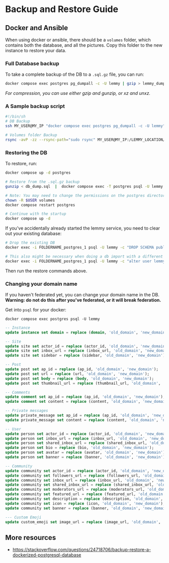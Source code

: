 # Backup and Restore Guide

## Docker and Ansible

When using docker or ansible, there should be a `volumes` folder, which contains both the database, and all the pictures. Copy this folder to the new instance to restore your data.

### Full Database backup

To take a complete backup of the DB to a `.sql.gz` file, you can run:

```bash
docker compose exec postgres pg_dumpall -c -U lemmy | gzip > lemmy_dump_`date +%Y-%m-%d"_"%H_%M_%S`.sql.gz
```

_For compression, you can use either gzip and gunzip, or xz and unxz._

### A Sample backup script

```bash
#!/bin/sh
# DB Backup
ssh MY_USER@MY_IP "docker compose exec postgres pg_dumpall -c -U lemmy" | gzip > ~/BACKUP_LOCATION/INSTANCE_NAME_dump_`date +%Y-%m-%d"_"%H_%M_%S`.sql.gz

# Volumes folder Backup
rsync -avP -zz --rsync-path="sudo rsync" MY_USER@MY_IP:/LEMMY_LOCATION/volumes ~/BACKUP_LOCATION/FOLDERNAME
```

### Restoring the DB

To restore, run:

```bash
docker compose up -d postgres

# Restore from the .sql.gz backup
gunzip < db_dump.sql  |  docker compose exec -T postgres psql -U lemmy

# Note: You may need to change the permissions on the postgres directory, depending on your system.
chown -R $USER volumes
docker compose restart postgres

# Continue with the startup
docker compose up -d
```

If you've accidentally already started the lemmy service, you need to clear out your existing database:

```bash
# Drop the existing DB
docker exec -i FOLDERNAME_postgres_1 psql -U lemmy -c "DROP SCHEMA public CASCADE; CREATE SCHEMA public;"

# This also might be necessary when doing a db import with a different password.
docker exec -i FOLDERNAME_postgres_1 psql -U lemmy -c "alter user lemmy with password 'bleh'"
```

Then run the restore commands above.

### Changing your domain name

If you haven't federated yet, you can change your domain name in the DB. **Warning: do not do this after you've federated, or it will break federation.**

Get into `psql` for your docker:

`docker compose exec postgres psql -U lemmy`

```sql
-- Instance
update instance set domain = replace (domain, 'old_domain', 'new_domain');

-- Site
update site set actor_id = replace (actor_id, 'old_domain', 'new_domain');
update site set inbox_url = replace (inbox_url, 'old_domain', 'new_domain');
update site set sidebar = replace (sidebar, 'old_domain', 'new_domain');

-- Post
update post set ap_id = replace (ap_id, 'old_domain', 'new_domain');
update post set url = replace (url, 'old_domain', 'new_domain');
update post set body = replace (body, 'old_domain', 'new_domain');
update post set thumbnail_url = replace (thumbnail_url, 'old_domain', 'new_domain');

-- Comments
update comment set ap_id = replace (ap_id, 'old_domain', 'new_domain');
update comment set content = replace (content, 'old_domain', 'new_domain');

-- Private messages
update private_message set ap_id = replace (ap_id, 'old_domain', 'new_domain');
update private_message set content = replace (content, 'old_domain', 'new_domain');

-- User
update person set actor_id = replace (actor_id, 'old_domain', 'new_domain');
update person set inbox_url = replace (inbox_url, 'old_domain', 'new_domain');
update person set shared_inbox_url = replace (shared_inbox_url, 'old_domain', 'new_domain');
update person set bio = replace (bio, 'old_domain', 'new_domain');
update person set avatar = replace (avatar, 'old_domain', 'new_domain');
update person set banner = replace (banner, 'old_domain', 'new_domain');

-- Community
update community set actor_id = replace (actor_id, 'old_domain', 'new_domain');
update community set followers_url = replace (followers_url, 'old_domain', 'new_domain');
update community set inbox_url = replace (inbox_url, 'old_domain', 'new_domain');
update community set shared_inbox_url = replace (shared_inbox_url, 'old_domain', 'new_domain');
update community set moderators_url = replace (moderators_url, 'old_domain', 'new_domain');
update community set featured_url = replace (featured_url, 'old_domain', 'new_domain');
update community set description = replace (description, 'old_domain', 'new_domain');
update community set icon = replace (icon, 'old_domain', 'new_domain');
update community set banner = replace (banner, 'old_domain', 'new_domain');

--- Custom Emoji
update custom_emoji set image_url = replace (image_url, 'old_domain', 'new_domain');

```

## More resources

- https://stackoverflow.com/questions/24718706/backup-restore-a-dockerized-postgresql-database
